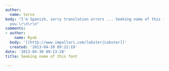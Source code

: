 ```yaml
---
author:
  name: terco
body: "I'm Spanish, sorry translation errors ... Seeking name of this font\r\nthank
  you.\r\n\r\n"
comments:
- author:
    name: Ryuk
  body: '[[http://www.impallari.com/lobster|Lobster]]'
  created: '2013-04-30 09:22:19'
date: '2013-04-30 09:13:28'
title: Seeking name of this font

---
```

